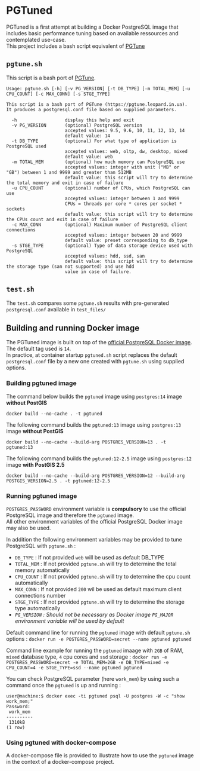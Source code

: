 # PGTuned

PGTuned is a first attempt at building a Docker PostgreSQL image that includes basic performance tuning based on available ressources and contemplated use-case.  
This project includes a bash script equivalent of [PGTune](https://github.com/le0pard/pgtune)

## `pgtune.sh`

This script is a bash port of [PGTune](https://github.com/le0pard/pgtune).

```
Usage: pgtune.sh [-h] [-v PG_VERSION] [-t DB_TYPE] [-m TOTAL_MEM] [-u CPU_COUNT] [-c MAX_CONN] [-s STGE_TYPE]

This script is a bash port of PGTune (https://pgtune.leopard.in.ua).
It produces a postgresql.conf file based on supplied parameters.

  -h                  display this help and exit
  -v PG_VERSION       (optional) PostgreSQL version
                      accepted values: 9.5, 9.6, 10, 11, 12, 13, 14
                      default value: 14
  -t DB_TYPE          (optional) For what type of application is PostgreSQL used
                      accepted values: web, oltp, dw, desktop, mixed
                      default value: web
  -m TOTAL_MEM        (optional) how much memory can PostgreSQL use
                      accepted values: integer with unit ("MB" or "GB") between 1 and 9999 and greater than 512MB
                      default value: this script will try to determine the total memory and exit in case of failure
  -u CPU_COUNT        (optional) number of CPUs, which PostgreSQL can use
                      accepted values: integer between 1 and 9999
                      CPUs = threads per core * cores per socket * sockets
                      default value: this script will try to determine the CPUs count and exit in case of failure
  -c MAX_CONN         (optional) Maximum number of PostgreSQL client connections
                      accepted values: integer between 20 and 9999
                      default value: preset corresponding to db_type
  -s STGE_TYPE        (optional) Type of data storage device used with PostgreSQL
                      accepted values: hdd, ssd, san
                      default value: this script will try to determine the storage type (san not supported) and use hdd
                      value in case of failure.
```

## `test.sh`

The `test.sh` compares some `pgtune.sh` results with pre-generated `postgresql.conf` available in `test_files/`

## Building and running Docker image

The PGTuned image is built on top of the [official PostgreSQL Docker image](https://hub.docker.com/_/postgres). The default tag used is `14`.  
In practice, at container startup `pgtuned.sh` script replaces the default `postgresql.conf` file by a new one created with `pgtune.sh` using supplied options.

### Building pgtuned image

The command below builds the `pgtuned` image using `postgres:14` image **without PostGIS**

`docker build --no-cache . -t pgtuned`

The following command builds the `pgtuned:13` image using `postgres:13` image **without PostGIS**

`docker build --no-cache --build-arg POSTGRES_VERSION=13 . -t pgtuned:13`

The following command builds the `pgtuned:12-2.5` image using `postgres:12` image **with PostGIS 2.5**

`docker build --no-cache --build-arg POSTGRES_VERSION=12 --build-arg POSTGIS_VERSION=2.5 . -t pgtuned:12-2.5`

### Running pgtuned image

`POSTGRES_PASSWORD` environment variable is **compulsory** to use the official PostgreSQL image and therefore the `pgtuned` image.  
All other environment variables of the official PostgreSQL Docker image may also be used.

In addition the following environment variables may be provided to tune PostgreSQL with `pgtune.sh` :
* `DB_TYPE` : If not provided `web` will be used as default DB_TYPE
* `TOTAL_MEM` : If not provided `pgtune.sh` will try to determine the total memory automatically
* `CPU_COUNT` : If not provided `pgtune.sh` will try to determine the cpu count automatically
* `MAX_CONN` : If not provided `200` wil be used as default maximum client connections number
* `STGE_TYPE` : If not provided `pgtune.sh` will try to determine the storage type automatically
* *`PG_VERSION` : Should not be necessary as Docker image `PG_MAJOR` environment variable will be used by default*

Default command line for running the `pgtuned` image with default `pgtune.sh` options :
`docker run -e POSTGRES_PASSWORD=secret --name pgtuned pgtuned`

Command line example for running the `pgtuned` imaage with `2GB` of RAM, `mixed` database type, `4` cpu cores and `ssd` storage :
`docker run -e POSTGRES_PASSWORD=secret -e TOTAL_MEM=2GB -e DB_TYPE=mixed -e CPU_COUNT=4 -e STGE_TYPE=ssd --name pgtuned pgtuned`

You can check PostgreSQL parameter (here `work_mem`) by using such a command once the `pgtuned` is up and running :
```
user@machine:$ docker exec -ti pgtuned psql -U postgres -W -c "show work_mem;"
Password: 
 work_mem 
----------
 1310kB
(1 row)
```

### Using pgtuned with docker-compose

A docker-compose file is provided to illustrate how to use the `pgtuned` image in the context of a docker-compose project.

